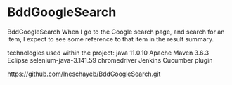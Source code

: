 # BddGoogleSearch
BddGoogleSearch
  When I go to the Google search page, and search for an item,
  I expect to see some reference to that item in the result summary.
  
 
technologies used within the project: 
java 11.0.10
Apache Maven 3.6.3
Eclipse
selenium-java-3.141.59
chromedriver
Jenkins
Cucumber plugin 

https://github.com/Ineschayeb/BddGoogleSearch.git
